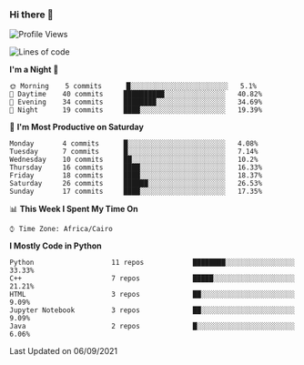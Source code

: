 ### Hi there 👋

<!--
**AMR-KELEG/AMR-KELEG** is a ✨ _special_ ✨ repository because its `README.md` (this file) appears on your GitHub profile.

Here are some ideas to get you started:

- 🔭 I’m currently working on ...
- 🌱 I’m currently learning ...
- 👯 I’m looking to collaborate on ...
- 🤔 I’m looking for help with ...
- 💬 Ask me about ...
- 📫 How to reach me: ...
- 😄 Pronouns: ...
- ⚡ Fun fact: ...
-->

<!--START_SECTION:waka-->
![Profile Views](http://img.shields.io/badge/Profile%20Views-21-blue)

![Lines of code](https://img.shields.io/badge/From%20Hello%20World%20I%27ve%20Written-2.6%20million%20lines%20of%20code-blue)

**I'm a Night 🦉** 

```text
🌞 Morning    5 commits      █░░░░░░░░░░░░░░░░░░░░░░░░   5.1% 
🌆 Daytime    40 commits     ██████████░░░░░░░░░░░░░░░   40.82% 
🌃 Evening    34 commits     ████████░░░░░░░░░░░░░░░░░   34.69% 
🌙 Night      19 commits     ████░░░░░░░░░░░░░░░░░░░░░   19.39%

```
📅 **I'm Most Productive on Saturday** 

```text
Monday       4 commits      █░░░░░░░░░░░░░░░░░░░░░░░░   4.08% 
Tuesday      7 commits      █░░░░░░░░░░░░░░░░░░░░░░░░   7.14% 
Wednesday    10 commits     ██░░░░░░░░░░░░░░░░░░░░░░░   10.2% 
Thursday     16 commits     ████░░░░░░░░░░░░░░░░░░░░░   16.33% 
Friday       18 commits     ████░░░░░░░░░░░░░░░░░░░░░   18.37% 
Saturday     26 commits     ██████░░░░░░░░░░░░░░░░░░░   26.53% 
Sunday       17 commits     ████░░░░░░░░░░░░░░░░░░░░░   17.35%

```


📊 **This Week I Spent My Time On** 

```text
⌚︎ Time Zone: Africa/Cairo

```

**I Mostly Code in Python** 

```text
Python                   11 repos            ████████░░░░░░░░░░░░░░░░░   33.33% 
C++                      7 repos             █████░░░░░░░░░░░░░░░░░░░░   21.21% 
HTML                     3 repos             ██░░░░░░░░░░░░░░░░░░░░░░░   9.09% 
Jupyter Notebook         3 repos             ██░░░░░░░░░░░░░░░░░░░░░░░   9.09% 
Java                     2 repos             █░░░░░░░░░░░░░░░░░░░░░░░░   6.06%

```



 Last Updated on 06/09/2021
<!--END_SECTION:waka-->
